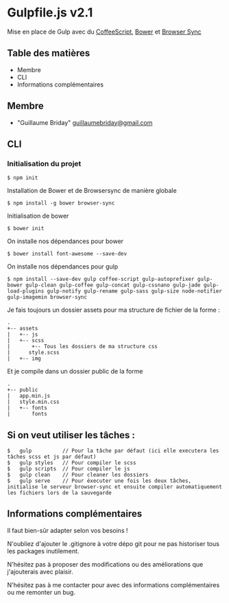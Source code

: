 # Gulpfile.js v2.1

Mise en place de Gulp avec du [CoffeeScript](http://coffeescript.org), [Bower](http://bower.io) et [Browser Sync](https://www.browsersync.io/)

## Table des matières

* Membre
* CLI
* Informations complémentaires

## Membre

* "Guillaume Briday" <guillaumebriday@gmail.com>

## CLI

### Initialisation du projet

```
$ npm init
```

Installation de Bower et de Browsersync de manière globale

```
$ npm install -g bower browser-sync
```

Initialisation de bower

```
$ bower init
```

On installe nos dépendances pour bower

```
$ bower install font-awesome --save-dev
```

On installe nos dépendances pour gulp

```
$ npm install --save-dev gulp coffee-script gulp-autoprefixer gulp-bower gulp-clean gulp-coffee gulp-concat gulp-cssnano gulp-jade gulp-load-plugins gulp-notify gulp-rename gulp-sass gulp-size node-notifier gulp-imagemin browser-sync
```

Je fais toujours un dossier assets pour ma structure de fichier de la forme :

```
.
+-- assets
|   +-- js
|   +-- scss
|       +-- Tous les dossiers de ma structure css
|      style.scss
|   +-- img
```

Et je compile dans un dossier public de la forme

```
.
+-- public
|   app.min.js
|   style.min.css
|   +-- fonts
|       fonts
```


## Si on veut utiliser les tâches :


```
$   gulp          // Pour la tâche par défaut (ici elle executera les tâches scss et js par défaut)
$   gulp styles   // Pour compiler le scss
$   gulp scripts  // Pour compiler le js
$   gulp clean    // Pour cleaner les dossiers
$   gulp serve    // Pour éxecuter une fois les deux tâches, initialise le serveur browser-sync et ensuite compiler automatiquement les fichiers lors de la sauvegarde
```


## Informations complémentaires

Il faut bien-sûr adapter selon vos besoins !

N'oubliez d'ajouter le .gitignore à votre dépo git pour ne pas historiser tous les packages inutilement.

N'hésitez pas à proposer des modifications ou des améliorations que j'ajouterais avec plaisir.

N'hésitez pas à me contacter pour avec des informations complémentaires ou me remonter un bug.
